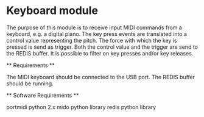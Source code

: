 Keyboard module
===============

The purpose of this module is to receive input MIDI commands from a keyboard, e.g. a digital piano. The key press events are translated into a control value representing the pitch. The force with which the key is pressed is send as trigger. Both the control value and the trigger are send to the REDIS buffer. It is possible to filter on key presses and/or key releases.

** Requirements **

The MIDI keyboard should be connected to the USB port.
The REDIS buffer should be running.

** Software Requirements **

portmidi
python 2.x
mido python library
redis python library
